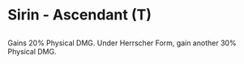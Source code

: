 # Sirin - Ascendant (T)

## 

Gains 20% Physical DMG. Under Herrscher Form, gain another 30% Physical DMG.